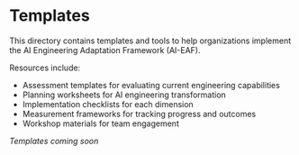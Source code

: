 # Templates

This directory contains templates and tools to help organizations implement the AI Engineering Adaptation Framework (AI-EAF).

Resources include:
- Assessment templates for evaluating current engineering capabilities
- Planning worksheets for AI engineering transformation
- Implementation checklists for each dimension
- Measurement frameworks for tracking progress and outcomes
- Workshop materials for team engagement

*Templates coming soon*
